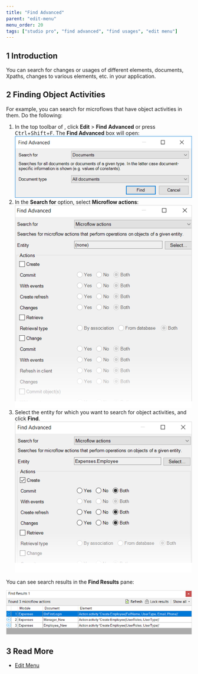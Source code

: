 ```yaml
---
title: "Find Advanced"
parent: "edit-menu"
menu_order: 20
tags: ["studio pro", "find advanced", "find usages", "edit menu"]
---
```


## 1 Introduction

You can search for changes or usages of different elements, documents, Xpaths, changes to various elements, etc. in your application.  

## 2 Finding Object Activities

For example, you can search for microflows that have object activities in them. Do the following:

1. In the top toolbar of , click **Edit** > **Find** **Advanced** or press <kbd>Ctrl</kbd>+<kbd>Shift</kbd>+<kbd>F</kbd>.
    The **Find Advanced** box will open:
    ![](attachments/find-advanced/find-advanced-dialog-box.png)
3.  In the **Search for** option, select **Microflow actions**:
    ![](attachments/find-advanced/search-for-microflow-actions.png)
4.  Select the entity for which you want to search for object activities, and click **Find**.
    ![](attachments/find-advanced/entity.png)

You can see search results in the **Find Results** pane:

![](attachments/find-advanced/find-results-pane.png)

## 3 Read More

* [Edit Menu](edit-menu)